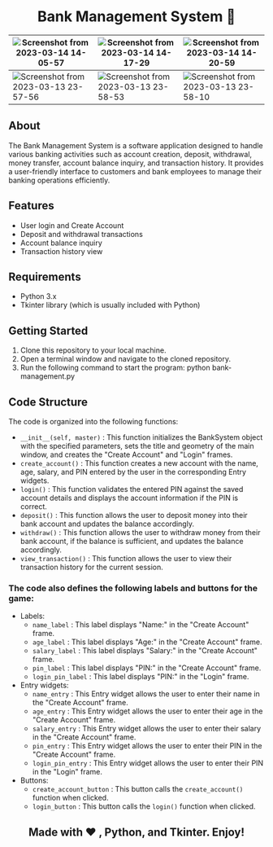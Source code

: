 <h1 align="center"> Bank Management System 🏦 </h1>


|![Screenshot from 2023-03-14 14-05-57](https://user-images.githubusercontent.com/77020164/225007718-f99408d1-5e36-4668-bd47-b1008c3507f9.png)  | ![Screenshot from 2023-03-14 14-17-29](https://user-images.githubusercontent.com/77020164/225007866-fae033ba-1696-4d02-9015-8d700f87faa0.png) | ![Screenshot from 2023-03-14 14-20-59](https://user-images.githubusercontent.com/77020164/225008777-c26f5e63-9e6e-4eb6-bc9b-000de56d93aa.png)
|-|-|-|
| ![Screenshot from 2023-03-13 23-57-56](https://user-images.githubusercontent.com/77020164/225008029-14255003-ea79-4117-ac58-babd435b4d1a.png) | ![Screenshot from 2023-03-13 23-58-53](https://user-images.githubusercontent.com/77020164/225008278-2c693b5d-3236-476c-903a-15a244e18a32.png) | ![Screenshot from 2023-03-13 23-58-10](https://user-images.githubusercontent.com/77020164/225008123-0398e399-1fee-4dbb-91e9-13ecc9b2f9a4.png) 


## About
The Bank Management System is a software application designed to handle various banking activities such as account creation, deposit, withdrawal, money transfer, account balance inquiry, and transaction history. It provides a user-friendly interface to customers and bank employees to manage their banking operations efficiently.




## Features
* User login and Create Account
* Deposit and withdrawal transactions
* Account balance inquiry
* Transaction history view


## Requirements
* Python 3.x
* Tkinter library (which is usually included with Python)


## Getting Started
1. Clone this repository to your local machine.
2. Open a terminal window and navigate to the cloned repository.
3. Run the following command to start the program: python bank-management.py

## Code Structure

The code is organized into the following functions:

- `__init__(self, master)` : This function initializes the BankSystem object with the specified parameters, sets the title and geometry of the main window, and creates the "Create Account" and "Login" frames.
- `create_account()` : This function creates a new account with the name, age, salary, and PIN entered by the user in the corresponding Entry widgets.
- `login()` : This function validates the entered PIN against the saved account details and displays the account information if the PIN is correct.
- `deposit()` : This function allows the user to deposit money into their bank account and updates the balance accordingly.
- `withdraw()` : This function allows the user to withdraw money from their bank account, if the balance is sufficient, and updates the balance accordingly.
- `view_transaction()` : This function allows the user to view their transaction history for the current session.

### The code also defines the following labels and buttons for the game:

- Labels:
    - `name_label` : This label displays "Name:" in the "Create Account" frame.
    - `age_label` : This label displays "Age:" in the "Create Account" frame.
    - `salary_label` : This label displays "Salary:" in the "Create Account" frame.
    - `pin_label` : This label displays "PIN:" in the "Create Account" frame.
    - `login_pin_label` : This label displays "PIN:" in the "Login" frame.
- Entry widgets:
    - `name_entry` : This Entry widget allows the user to enter their name in the "Create Account" frame.
    - `age_entry` : This Entry widget allows the user to enter their age in the "Create Account" frame.
    - `salary_entry` : This Entry widget allows the user to enter their salary in the "Create Account" frame.
    - `pin_entry` : This Entry widget allows the user to enter their PIN in the "Create Account" frame.
    - `login_pin_entry` : This Entry widget allows the user to enter their PIN in the "Login" frame.
- Buttons:
    - `create_account_button` : This button calls the `create_account()` function when clicked.
    - `login_button` : This button calls the `login()` function when clicked.



<div align="center">
  
## Made with ❤️ , Python, and Tkinter. Enjoy!
  
</div>

